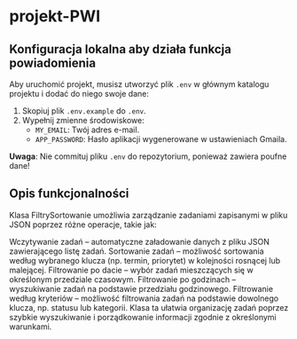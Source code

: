 # projekt-PWI



## Konfiguracja lokalna aby działa funkcja powiadomienia

Aby uruchomić projekt, musisz utworzyć plik `.env` w głównym katalogu projektu i dodać do niego swoje dane:

1. Skopiuj plik `.env.example` do `.env`.
2. Wypełnij zmienne środowiskowe:
   - `MY_EMAIL`: Twój adres e-mail.
   - `APP_PASSWORD`: Hasło aplikacji wygenerowane w ustawieniach Gmaila.

**Uwaga**: Nie commituj pliku `.env` do repozytorium, ponieważ zawiera poufne dane!

## Opis funkcjonalności
Klasa FiltrySortowanie umożliwia zarządzanie zadaniami zapisanymi w pliku JSON poprzez różne operacje, takie jak:

Wczytywanie zadań – automatyczne załadowanie danych z pliku JSON zawierającego listę zadań.
Sortowanie zadań – możliwość sortowania według wybranego klucza (np. termin, priorytet) w kolejności rosnącej lub malejącej.
Filtrowanie po dacie – wybór zadań mieszczących się w określonym przedziale czasowym.
Filtrowanie po godzinach – wyszukiwanie zadań na podstawie przedziału godzinowego.
Filtrowanie według kryteriów – możliwość filtrowania zadań na podstawie dowolnego klucza, np. statusu lub kategorii.
Klasa ta ułatwia organizację zadań poprzez szybkie wyszukiwanie i porządkowanie informacji zgodnie z określonymi warunkami.
